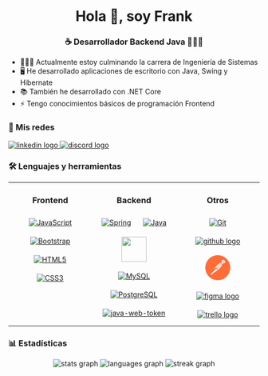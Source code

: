 <h1 align="center">Hola 👋, soy Frank</h1>

<h3 align="center">☕ Desarrollador Backend Java 👨🏼‍💻</h3>

<ul>
  <li>👨🏻‍🎓 Actualmente estoy culminando la carrera de Ingeniería de Sistemas</li>
  <li>🖥️ He desarrollado aplicaciones de escritorio con Java, Swing y Hibernate</li>
  <li>📚 También he desarrollado con .NET Core</li>
  <li>⚡ Tengo conocimientos básicos de programación Frontend</li>
</ul>

<h3 align="left">💌 Mis redes</h3>
<div align="left">
	<a href="https://www.linkedin.com/in/frank02/" target="_blank">
		<img src="https://raw.githubusercontent.com/maurodesouza/profile-readme-generator/master/src/assets/icons/social/linkedin/default.svg" width="52" height="40" alt="linkedin logo"  />
  </a>
  <a href="https://discord.com/users/680449330552897677" target="_blank">
    <img src="https://raw.githubusercontent.com/maurodesouza/profile-readme-generator/master/src/assets/icons/social/discord/default.svg" width="52" height="40" alt="discord logo"  />
  </a>
</div>

<div align="center">
	<h3 align="left">🛠️ Lenguajes y herramientas</h3>
	<table>
		<tr>
			<td valign="top" width="33%">
				<h3 align="center">Frontend</h3>  
				<div align="center">  
					<a href="https://www.javascript.com/" target="_blank"><img style="margin: 10px" src="https://profilinator.rishav.dev/skills-assets/javascript-original.svg" alt="JavaScript" height="50" /></a>  
					<a href="https://getbootstrap.com/" target="_blank"><img style="margin: 10px" src="https://profilinator.rishav.dev/skills-assets/bootstrap-plain.svg" alt="Bootstrap" height="50" /></a>  
					<a href="https://developer.mozilla.org/es/docs/Web/HTML" target="_blank"><img style="margin: 10px" src="https://profilinator.rishav.dev/skills-assets/html5-original-wordmark.svg" alt="HTML5" height="50" /></a>  
					<a href="https://developer.mozilla.org/es/docs/Web/CSS" target="_blank"><img style="margin: 10px" src="https://profilinator.rishav.dev/skills-assets/css3-original-wordmark.svg" alt="CSS3" height="50" /></a>  
				</div>
			</td>
			<td valign="top" width="33%">
				<h3 align="center">Backend</h3>
				<div align="center">  
					<a href="https://spring.io/" target="_blank"><img style="margin: 10px" src="https://profilinator.rishav.dev/skills-assets/springio-icon.svg" alt="Spring" height="50" /></a>  
					<a href="https://www.java.com/es//" target="_blank"><img style="margin: 10px" src="https://profilinator.rishav.dev/skills-assets/java-original-wordmark.svg" alt="Java" height="50" /></a>  
					<a href="https://www.hibernate.org/" target="_blank"><img width="50" height="50" style="margin: 10px" src="https://www.vectorlogo.zone/logos/hibernate/hibernate-icon.svg"/></a>
					<a href="https://www.mysql.com/" target="_blank"><img style="margin: 10px" src="https://profilinator.rishav.dev/skills-assets/mysql-original-wordmark.svg" alt="MySQL" height="50" /></a>  
					<a href="https://www.postgresql.org/" target="_blank"><img style="margin: 10px" src="https://profilinator.rishav.dev/skills-assets/postgresql-original-wordmark.svg" alt="PostgreSQL" height="50" /></a>  
					<a href="https://jwt.io/" target="_blank"><img width="50" height="50" style="margin: 10px" src="https://img.icons8.com/color/50/java-web-token.png" alt="java-web-token"/></a>
				</div>
			</td>
			<td valign="top" width="33%">
				<h3 align="center">Otros</h3> 
				<div align="center">  
					<a href="https://git-scm.com//" target="_blank"><img style="margin: 10px" src="https://profilinator.rishav.dev/skills-assets/git-scm-icon.svg" alt="Git" height="50" /></a>
					<a href="https://github.com" target="_blank"><img style="margin: 10px" src="https://cdn.simpleicons.org/github/181717" height="50" alt="github logo" /></a>
					<a href="https://www.postman.com/" target="_blank"><img style="margin: 10px" src="https://raw.githubusercontent.com/teamedwardforever/Readme-Generator/71f25dd8b98329b168142a6b782a107b75eab178/svg/Skills/Software/getpostman-icon.svg" alt="Postman" width="50" height="50" /></a>
					<a href="https://www.figma.com/" target="_blank"><img style="margin: 10px" src="https://cdn.jsdelivr.net/gh/devicons/devicon/icons/figma/figma-original.svg" height="50" alt="figma logo" /></a>
					<a href="https://trello.com/" target="_blank"><img style="margin: 10px" src="https://www.vectorlogo.zone/logos/trello/trello-icon.svg" height="50" alt="trello logo" /></a>
				</div>
			</td>
		</tr>
	</table>  
</div>

<h3>📊 Estadísticas</h3>
<div align="center">
  <img src="https://github-readme-stats.vercel.app/api?username=FranKR02&hide_title=false&hide_rank=false&show_icons=true&include_all_commits=true&count_private=true&disable_animations=false&theme=dracula&locale=es&hide_border=true&order=1&custom_title=Estadísticas" height="150" alt="stats graph"  />
  <img src="https://github-readme-stats.vercel.app/api/top-langs?username=FranKR02&locale=es&hide_title=false&layout=compact&card_width=320&langs_count=20&theme=dracula&hide_border=true&order=2" height="150" alt="languages graph"  />
  <img src="https://streak-stats.demolab.com?user=FranKR02&locale=es&mode=daily&theme=dracula&hide_border=true&border_radius=5&order=3" height="150" alt="streak graph"  />
</div>
